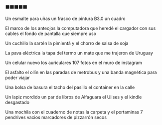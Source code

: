**⬛⬛⬛⬛⬛**

Un esmalte para uñas
un frasco de pintura B3.0
un cuadro 

El marco de los anteojos
la computadora que heredé
el cargador con sus cables
el fondo de pantalla que siempre uso

Un cuchillo
la sartén 
la pimientá
y el chorro de salsa de soja

La pava eléctrica
la tapa del termo
un mate que me trajeron de Uruguay

Un celular nuevo
los auriculares
107 fotos en el muro de instagram

El asfalto 
el ollín en las paradas de metrobus
y una banda magnética para poder viajar

Una bolsa de basura
el tacho del pasillo
el container en la calle

Un lapiz mordido
un par de libros de Alfaguara
el Ulises 
y el kindle desgastado

Una mochila 
con el cuaderno de notas
la carpeta y el portaminas
7 pendrives vacios
marcadores de pizzarrón secos
